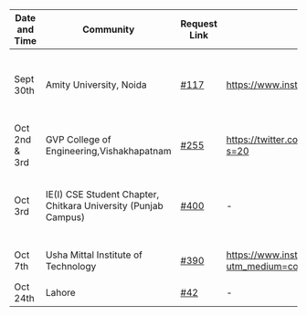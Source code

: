 | Date and Time  | Community  |  Request Link  |  Announcement Link | Speaker  | YouTube Link |
|---|---|---|---|---|---|
| Sept 30th| Amity University, Noida  | [#117](https://github.com/vinitshahdeo/Hacktoberfest2021/issues/117)  | https://www.instagram.com/p/CUY-1dqIkrI/ | [Vinit Shahdeo](https://github.com/vinitshahdeo), [Dev Valecha](https://github.com/iamdevvalecha), [Aman Kumar](https://github.com/thisisamank) | [link](https://www.youtube.com/watch?v=S2IXtFI5zNg&ab_channel=OpenSource) |
| Oct 2nd & 3rd  | GVP College of Engineering,Vishakhapatnam | [#255](https://github.com/vinitshahdeo/Hacktoberfest2021/issues/255)  | https://twitter.com/BinduTenneti/status/1443498629914771462?s=20 | [Pulkit Singh](https://github.com/PulkitSinghDev/OpenSource-for-Everyone) , [Vanshika Srivastava](https://github.com/vanshika-srivastava) | - |
| Oct 3rd | IE(I) CSE Student Chapter, Chitkara University (Punjab Campus) | [#400](https://github.com/vinitshahdeo/Hacktoberfest2021/issues/400)  | -  | [Vinit Shahdeo](https://github.com/vinitshahdeo) , [Ishika Kesarwani](https://github.com/ishikkkkaaaa), [Saksham lamba](https://github.com/sakshamlamba109) | - |
| Oct 7th | Usha Mittal Institute of Technology | [#390](https://github.com/vinitshahdeo/Hacktoberfest2021/issues/390#issue-1013280845) | https://www.instagram.com/p/CUp3IAJKiqf/?utm_medium=copy_link | [Sarthak Jain](https://github.com/sarthakjdev) , [Vinit Shahdeo](https://github.com/vinitshahdeo) | - |
| Oct 24th | Lahore  | [#42](https://github.com/vinitshahdeo/Hacktoberfest2021/issues/42)  | -  | -  | - |
